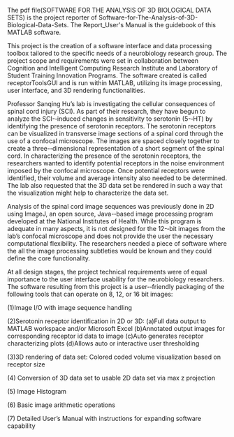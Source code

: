 The pdf file(SOFTWARE FOR THE ANALYSIS OF 3D BIOLOGICAL DATA SETS) is the project reporter of Software-for-The-Analysis-of-3D-Biological-Data-Sets. The Report_User's Manual is the guidebook of this MATLAB software.

This project is the creation of a software interface and data processing toolbox tailored to the specific needs of a neurobiology research group. The project scope and requirements were set in collaboration between Cognition and Intelligent Computing Research Institute and Laboratory of Student Training Innovation Programs. The software created is called receptorToolsGUI and is run within MATLAB, utilizing its image processing, user interface, and 3D rendering functionalities.

Professor Sanqing Hu’s lab is investigating the cellular consequences of spinal cord injury (SCI). As part of their research, they have begun to analyze the SCI-­‐induced changes in sensitivity to serotonin (5-­‐HT) by identifying the presence of serotonin receptors. The serotonin receptors can be visualized in transverse image sections of a spinal cord through the use of a confocal microscope. The images are spaced closely together to create a three-­‐dimensional representation of a short segment of the spinal cord. In characterizing the presence of the serotonin receptors, the researchers wanted to identify potential receptors in the noise environment imposed by the confocal microscope. Once potential receptors were identified, their volume and average intensity also needed to be determined. The lab also requested that the 3D data set be rendered in such a way that the visualization might help to characterize the data set.

Analysis of the spinal cord image sequences was previously done in 2D using ImageJ, an open source, Java-­‐based image processing program developed at the National Institutes of Health. While this program is adequate in many aspects, it is not designed for the 12-­‐bit images from the lab’s confocal microscope and does not provide the user the necessary computational flexibility. The researchers needed a piece of software where the all the image processing subtleties would be known and they could define the core functionality.

At all design stages, the project technical requirements were of equal importance to the user interface usability for the neurobiology researchers. The software resulting from this project is a user-­‐friendly packaging of the following tools that can operate on 8, 12, or 16 bit images:

(1)Image I/O with image sequence handling

(2)Serotonin receptor identification in 2D or 3D:
  (a)Full data output to MATLAB workspace and/or Microsoft Excel
  (b)Annotated output images for corresponding receptor id data to image
  (c)Auto generates receptor characterizing plots
  (d)Allows auto or interactive user thresholding
  
(3)3D rendering of data set: Colored coded volume visualization based on receptor size
  
(4) Conversion of 3D data set to usable 2D data set via max z projection

(5) Image Histogram

(6) Basic image arithmetic operations

(7) Detailed User’s Manual with instructions for expanding software capability
